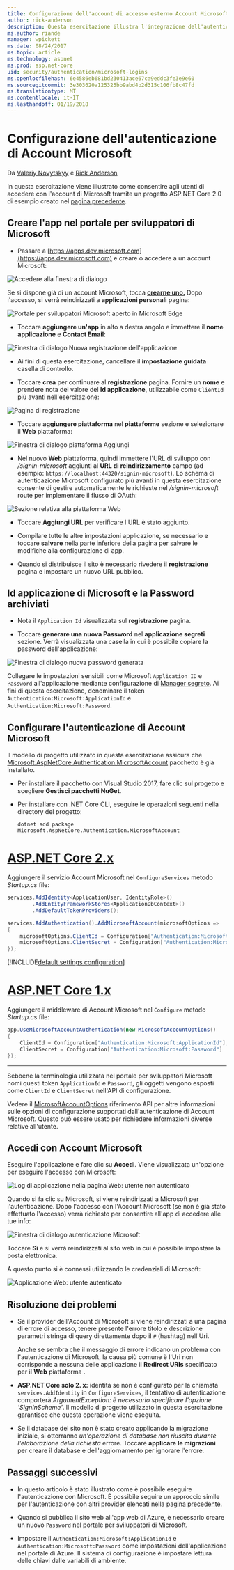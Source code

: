 ```yaml
---
title: Configurazione dell'account di accesso esterno Account Microsoft
author: rick-anderson
description: Questa esercitazione illustra l'integrazione dell'autenticazione di Microsoft account utente in un'applicazione ASP.NET di base esistente.
ms.author: riande
manager: wpickett
ms.date: 08/24/2017
ms.topic: article
ms.technology: aspnet
ms.prod: asp.net-core
uid: security/authentication/microsoft-logins
ms.openlocfilehash: 6e4586eb681bd230413ace67ca9eddc3fe3e9e60
ms.sourcegitcommit: 3e303620a125325bb9abd4b2d315c106fb8c47fd
ms.translationtype: MT
ms.contentlocale: it-IT
ms.lasthandoff: 01/19/2018
---
```

# <a name="configuring-microsoft-account-authentication"></a>Configurazione dell'autenticazione di Account Microsoft

Da [Valeriy Novytskyy](https://github.com/01binary) e [Rick Anderson](https://twitter.com/RickAndMSFT)

In questa esercitazione viene illustrato come consentire agli utenti di accedere con l'account di Microsoft tramite un progetto ASP.NET Core 2.0 di esempio creato nel [pagina precedente](index.md).

## <a name="create-the-app-in-microsoft-developer-portal"></a>Creare l'app nel portale per sviluppatori di Microsoft

* Passare a [https://apps.dev.microsoft.com](https://apps.dev.microsoft.com) e creare o accedere a un account Microsoft:

![Accedere alla finestra di dialogo](index/_static/MicrosoftDevLogin.png)

Se si dispone già di un account Microsoft, tocca  **[crearne uno.](https://signup.live.com/signup?wa=wsignin1.0&rpsnv=13&ct=1478151035&rver=6.7.6643.0&wp=SAPI_LONG&wreply=https%3a%2f%2fapps.dev.microsoft.com%2fLoginPostBack&id=293053&aadredir=1&contextid=D70D4F21246BAB50&bk=1478151036&uiflavor=web&uaid=f0c3de863a914c358b8dc01b1ff49e85&mkt=EN-US&lc=1033&lic=1)** Dopo l'accesso, si verrà reindirizzati a **applicazioni personali** pagina:

![Portale per sviluppatori Microsoft aperto in Microsoft Edge](index/_static/MicrosoftDev.png)

* Toccare **aggiungere un'app** in alto a destra angolo e immettere il **nome applicazione** e **Contact Email**:

![Finestra di dialogo Nuova registrazione dell'applicazione](index/_static/MicrosoftDevAppCreate.png)

* Ai fini di questa esercitazione, cancellare il **impostazione guidata** casella di controllo.

* Toccare **crea** per continuare al **registrazione** pagina. Fornire un **nome** e prendere nota del valore del **Id applicazione**, utilizzabile come `ClientId` più avanti nell'esercitazione:

![Pagina di registrazione](index/_static/MicrosoftDevAppReg.png)

* Toccare **aggiungere piattaforma** nel **piattaforme** sezione e selezionare il **Web** piattaforma:

![Finestra di dialogo piattaforma Aggiungi](index/_static/MicrosoftDevAppPlatform.png)

* Nel nuovo **Web** piattaforma, quindi immettere l'URL di sviluppo con */signin-microsoft* aggiunti al **URL di reindirizzamento** campo (ad esempio: `https://localhost:44320/signin-microsoft`). Lo schema di autenticazione Microsoft configurato più avanti in questa esercitazione consente di gestire automaticamente le richieste nel */signin-microsoft* route per implementare il flusso di OAuth:

![Sezione relativa alla piattaforma Web](index/_static/MicrosoftRedirectUri.png)

* Toccare **Aggiungi URL** per verificare l'URL è stato aggiunto.

* Compilare tutte le altre impostazioni applicazione, se necessario e toccare **salvare** nella parte inferiore della pagina per salvare le modifiche alla configurazione di app.

* Quando si distribuisce il sito è necessario rivedere il **registrazione** pagina e impostare un nuovo URL pubblico.

## <a name="store-microsoft-application-id-and-password"></a>Id applicazione di Microsoft e la Password archiviati

* Nota il `Application Id` visualizzata sul **registrazione** pagina.

* Toccare **generare una nuova Password** nel **applicazione segreti** sezione. Verrà visualizzata una casella in cui è possibile copiare la password dell'applicazione:

![Finestra di dialogo nuova password generata](index/_static/MicrosoftDevPassword.png)

Collegare le impostazioni sensibili come Microsoft `Application ID` e `Password` all'applicazione mediante configurazione di [Manager segreto](../../app-secrets.md). Ai fini di questa esercitazione, denominare il token `Authentication:Microsoft:ApplicationId` e `Authentication:Microsoft:Password`.

## <a name="configure-microsoft-account-authentication"></a>Configurare l'autenticazione di Account Microsoft

Il modello di progetto utilizzato in questa esercitazione assicura che [Microsoft.AspNetCore.Authentication.MicrosoftAccount](https://www.nuget.org/packages/Microsoft.AspNetCore.Authentication.MicrosoftAccount) pacchetto è già installato.

* Per installare il pacchetto con Visual Studio 2017, fare clic sul progetto e scegliere **Gestisci pacchetti NuGet**.
* Per installare con .NET Core CLI, eseguire le operazioni seguenti nella directory del progetto:

   `dotnet add package Microsoft.AspNetCore.Authentication.MicrosoftAccount`

# <a name="aspnet-core-2xtabaspnetcore2x"></a>[ASP.NET Core 2.x](#tab/aspnetcore2x)

Aggiungere il servizio Account Microsoft nel `ConfigureServices` metodo *Startup.cs* file:

```csharp
services.AddIdentity<ApplicationUser, IdentityRole>()
        .AddEntityFrameworkStores<ApplicationDbContext>()
        .AddDefaultTokenProviders();

services.AddAuthentication().AddMicrosoftAccount(microsoftOptions =>
{
    microsoftOptions.ClientId = Configuration["Authentication:Microsoft:ApplicationId"];
    microsoftOptions.ClientSecret = Configuration["Authentication:Microsoft:Password"];
});
```

[!INCLUDE[default settings configuration](includes/default-settings.md)]

# <a name="aspnet-core-1xtabaspnetcore1x"></a>[ASP.NET Core 1.x](#tab/aspnetcore1x)

Aggiungere il middleware di Account Microsoft nel `Configure` metodo *Startup.cs* file:

```csharp
app.UseMicrosoftAccountAuthentication(new MicrosoftAccountOptions()
{
    ClientId = Configuration["Authentication:Microsoft:ApplicationId"],
    ClientSecret = Configuration["Authentication:Microsoft:Password"]
});
```

---

Sebbene la terminologia utilizzata nel portale per sviluppatori Microsoft nomi questi token `ApplicationId` e `Password`, gli oggetti vengono esposti come `ClientId` e `ClientSecret` nell'API di configurazione.

Vedere il [MicrosoftAccountOptions](https://docs.microsoft.com/aspnet/core/api/microsoft.aspnetcore.builder.microsoftaccountoptions) riferimento API per altre informazioni sulle opzioni di configurazione supportati dall'autenticazione di Account Microsoft. Questo può essere usato per richiedere informazioni diverse relative all'utente.

## <a name="sign-in-with-microsoft-account"></a>Accedi con Account Microsoft

Eseguire l'applicazione e fare clic su **Accedi**. Viene visualizzata un'opzione per eseguire l'accesso con Microsoft:

![Log di applicazione nella pagina Web: utente non autenticato](index/_static/DoneMicrosoft.png)

Quando si fa clic su Microsoft, si viene reindirizzati a Microsoft per l'autenticazione. Dopo l'accesso con l'Account Microsoft (se non è già stato effettuato l'accesso) verrà richiesto per consentire all'app di accedere alle tue info:

![Finestra di dialogo autenticazione Microsoft](index/_static/MicrosoftLogin.png)

Toccare **Sì** e si verrà reindirizzati al sito web in cui è possibile impostare la posta elettronica.

A questo punto si è connessi utilizzando le credenziali di Microsoft:

![Applicazione Web: utente autenticato](index/_static/Done.png)

## <a name="troubleshooting"></a>Risoluzione dei problemi

* Se il provider dell'Account di Microsoft si viene reindirizzati a una pagina di errore di accesso, tenere presente l'errore titolo e descrizione parametri stringa di query direttamente dopo il `#` (hashtag) nell'Uri.

  Anche se sembra che il messaggio di errore indicano un problema con l'autenticazione di Microsoft, la causa più comune è l'Uri non corrisponde a nessuna delle applicazione il **Redirect URIs** specificato per il **Web** piattaforma .
* **ASP.NET Core solo 2. x:** identità se non è configurato per la chiamata `services.AddIdentity` in `ConfigureServices`, il tentativo di autenticazione comporterà *ArgumentException: è necessario specificare l'opzione 'SignInScheme'*. Il modello di progetto utilizzato in questa esercitazione garantisce che questa operazione viene eseguita.
* Se il database del sito non è stato creato applicando la migrazione iniziale, si otterranno *un'operazione di database non riuscita durante l'elaborazione della richiesta* errore. Toccare **applicare le migrazioni** per creare il database e dell'aggiornamento per ignorare l'errore.

## <a name="next-steps"></a>Passaggi successivi

* In questo articolo è stato illustrato come è possibile eseguire l'autenticazione con Microsoft. È possibile seguire un approccio simile per l'autenticazione con altri provider elencati nella [pagina precedente](index.md).

* Quando si pubblica il sito web all'app web di Azure, è necessario creare un nuovo `Password` nel portale per sviluppatori di Microsoft.

* Impostare il `Authentication:Microsoft:ApplicationId` e `Authentication:Microsoft:Password` come impostazioni dell'applicazione nel portale di Azure. Il sistema di configurazione è impostare lettura delle chiavi dalle variabili di ambiente.
